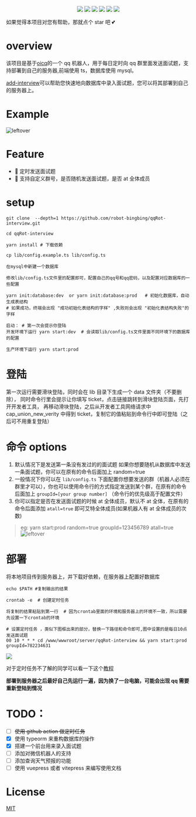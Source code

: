 <div align="center">
<img src="https://api.leftover.cn/api/last-updated/shields?owner=robot-bingbing&repo=qqRot-interview"/>
<img src="https://img.shields.io/github/license/robot-bingbing/qqRot-interview"/>
<img src="https://img.shields.io/github/package-json/v/robot-bingbing/qqRot-interview"/>
<img src="https://img.shields.io/badge/language-typescript-blue"/>
<img src="https://img.shields.io/badge/database-mysql-%230074a3"/>
<img src="https://visitor.leftover.cn?id=robot-bingbing.qqRot-interview"/>
</div>

如果觉得本项目对您有帮助，那就点个 star 吧 💕

# overview

该项目是基于[oicq](https://github.com/takayama-lily/oicq)的一个 qq 机器人，用于每日定时向 qq 群里面发送面试题，支持部署到自己的服务器,前端使用 ts，数据库使用 mysql。

[add-interview](https://github.com/robot-bingbing/add-interview)可以帮助您快速地向数据库中录入面试题，您可以将其部署到自己的服务器上。

# Example

![leftover](https://leftover-md.oss-cn-guangzhou.aliyuncs.com/img-md/20220925172408-2022-09-25.png)

# Feature

- :rocket: 定时发送面试题
- :tada: 支持自定义群号，是否随机发送面试题，是否 at 全体成员

# setup

```shell
git clone  --depth=1 https://github.com/robot-bingbing/qqRot-interview.git

cd qqRot-interview

yarn install # 下载依赖

cp lib/config.example.ts lib/config.ts

在mysql中新建一个数据库

修改lib/config.ts文件里的配置即可，配置自己的qq号和qq密码，以及配置对应数据库的一些配置

yarn init:database:dev  or yarn init:database:prod   # 初始化数据库，自动生成表结构
# 如果成功，终端会出现 "成功初始化表结构的字样" ,失败则会出现 "初始化表结构失败"的字样

启动： # 第一次会提示你登陆
开发环境下运行 yarn start:dev  # 会读取lib/config.ts文件里面不同环境下的数据库的配置

生产环境下运行 yarn start:prod
```

# 登陆

第一次运行需要滑块登陆，同时会在 lib 目录下生成一个 data 文件夹（不要删除），
同时命令行里会提示让你填写 ticket，点击链接跳转到滑块登陆页面，先打开开发者工具，
再移动滑块登陆，之后从开发者工具网络请求中 cap_union_new_verity 中得到 ticket，复制它的值粘贴到命令行中即可登陆（之后可不用重复登陆）

# 命令 options

1. 默认情况下是发送第一条没有发过的的面试题
   如果你想要随机从数据库中发送一条面试题，你可以在原有的命令后面加上 random=true
2. 一般情况下你可以在 `lib/config.ts` 下面配置你想要发送的群（机器人必须在群里才可以），你也可以使用命令行的方式指定发送到某个群，在原有的命令后面加上 `groupId=[your group number]` （命令行的优先级高于配置文件）
3. 你可以指定是否在发送面试题的时候 at 全体成员，默认不 at 全体，在原有的命令后面添加 `atall=true` 即可艾特全体成员(如果机器人有 at 全体成员的次数)

> eg: yarn start:prod random=true groupId=123456789 atall=true
> ![leftover](https://leftover-md.oss-cn-guangzhou.aliyuncs.com/img-md/20220926235806-2022-09-26.png)

# 部署

将本地项目传到服务器上，并下载好依赖，在服务器上配置好数据库

```shell
echo $PATH #复制输出的结果

crontab -e  # 创建定时任务

将复制的结果粘贴到第一行  # 因为crontab里面的环境和服务器上的环境不一致，所以需要先设置一下crontab的环境

# 设置定时任务 ，类似下图框出来的部分，替换一下路径和命令即可,图中设置的是每日10点发送面试题
00 10 * * * cd /www/wwwroot/server/qqRot-interview && yarn start:prod  groupId=782234631
```

<img src="https://leftover-md.oss-cn-guangzhou.aliyuncs.com/img-md/20220916231710-2022-09-16 (1)-2022-10-16.png"/>

对于定时任务不了解的同学可以看一下这个[教程](https://www.cnblogs.com/colinliu/p/crontab.html)

**部署到服务器之后最好自己先运行一遍，因为换了一台电脑，可能会出现 qq 需要重新登陆到情况**

# TODO：

- [ ] ~~使用 github action 做定时任务~~
- [x] 使用 typeorm 来重构数据库的操作
- [x] 搭建一个前台用来录入面试题
- [ ] 添加对微信机器人的支持
- [ ] 添加查询天气预报的功能
- [ ] 使用 vuepress 或者 vitepress 来编写使用文档

# License

[MIT](https://github.com/robot-bingbing/qqRot-interview/blob/main/LICENSE)
